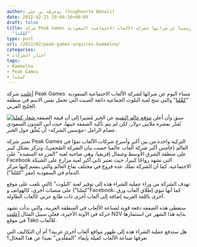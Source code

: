 ```yaml
---
author: يوغرطة بن علي (Youghourta Benali)
date: 2012-02-21 20:04:16+00:00
draft: false
title: شركة Peak Games التركية تعلن رسميا عن شرائها لشركة الألعاب الاجتماعية السعودية
  "كمِّلنا"
type: post
url: /2012/02/peak-games-acquires-kammelna/
categories:
- أخبار الشركات
tags:
- Kammelna
- Peak Games
- كملنا
---
```


[أعلنت](http://www.peakgames.net/press-releases/2012/02/pg-arabic.html) شركة Peak Games  مساء اليوم عن شرائها لشركة الألعاب الاجتماعية السعودية "[كمِّلنا](http://www.kammelna.com/)" والتي تنتج لعبة البلوت الجماعية ذائعة الصيت التي تحمل نفس الاسم في منطقة الخليج العربي.




[![شعار كملنا](https://www.it-scoop.com/wp-content/uploads/2012/02/kammelna-logo.gif)
](https://www.it-scoop.com/wp-content/uploads/2012/02/kammelna-logo.gif)سبق وأن أعلن [موقع عالم التقنية](http://www.tech-wd.com/wd/2012/02/12/kammelna-acquired-by-social-games-company/) عن الخبر مُشيرا إلى أن قيمة الصفقة تُقدّر بعشرة ملايين دولار، لكن لم يتم تأكيد الصفقة حينها، حيث أبى المدون السعودي عصام الزامل -مؤسس الشركة- أن يُعلّق حول الخبر.




تعتبر شركة Peak Games التركية واحدة من بين أكبر وأسرع شركات الألعاب نموًا في العالم (خامس أكبر شركة ألعاب عالميا حسب بيان الشركة الصُحفي)، وتركز بشكل كبير على منطقة الشرق الأوسط وشمال إفريقيا، وهي صاحبة لعبة "المزرعة السعيدة" على Facebook التي تشهد رواجًا كبيرا، حيث تعتبر ثاني أكبر لعبة مزارع على الشبكة الاجتماعية. كما أن الشركة تملك عدة فروع في مختلف بقاع العالم والتي ينضم إليها مركز الدمام في السعودية (مقر "كمّلنا").




تهدف الشركة من وراء عملية الشراء هذه إلى توفير لعبة 'البلوت" (التي تلعب على موقع "كملنا") على منصات أخرى، كالهواتف وFacebook، كما أنها تنوي إطلاق ألعاب ورق أخرى باللغة العربية إضافة إلى ألعاب أخرى ذات طابع عربي كألعاب الطاولة.




ستعطي هذه الصفقة دفعة قوية لصناعة الألعاب في المنطقة العربية، والتي بدأت تشهد حركة في الآونة الأخيرة، فعلى سبيل المثال [أعلنت](../2012/02/n2v-gametako/) N2V بداية هذا الشهر عن استثمارها في موقع Tako للألعاب.




هل ستدفع عملية الشراء هذه إلى ظهور مواقع ألعاب أخرى عربية؟ أم أن التكاليف التي تعرفها صناعة الألعاب كفيلة بإبقاء "المقلّدين" بعيدا عن هذا المجال؟
